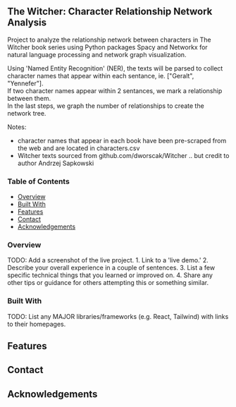## The Witcher: Character Relationship Network Analysis    

Project to analyze the relationship network between characters in The Witcher book series using Python packages Spacy and Networkx for natural language processing and network graph visualization.  

Using 'Named Entity Recognition' (NER), the texts will be parsed to collect character names that appear within each sentance, ie. ["Geralt", "Yennefer"].  
If two character names appear within 2 sentances, we mark a relationship between them.  
In the last steps, we graph the number of relationships to create the network tree.

Notes:
- character names that appear in each book have been pre-scraped from the web and are located in characters.csv  
- Witcher texts sourced from github.com/dworscak/Witcher .. but credit to author Andrzej Sapkowski

### Table of Contents

- [Overview](#overview)
- [Built With](#built-with)
- [Features](#features)
- [Contact](#contact)
- [Acknowledgements](#acknowledgements)

### Overview

TODO: Add a screenshot of the live project.
    1. Link to a 'live demo.'
    2. Describe your overall experience in a couple of sentences.
    3. List a few specific technical things that you learned or improved on.
    4. Share any other tips or guidance for others attempting this or something similar.


### Built With

TODO: List any MAJOR libraries/frameworks (e.g. React, Tailwind) with links to their homepages. 

## Features

<!-- TODO: List what specific 'user problems' that this application solves. -->

## Contact

<!-- TODO: Include icons and links to your RELEVANT, PROFESSIONAL 'DEV-ORIENTED' social media. LinkedIn and dev.to are minimum. -->

## Acknowledgements

<!-- TODO: List any blog posts, tutorials or plugins that you may have used to complete the project. Only list those that had a significant impact. -->
